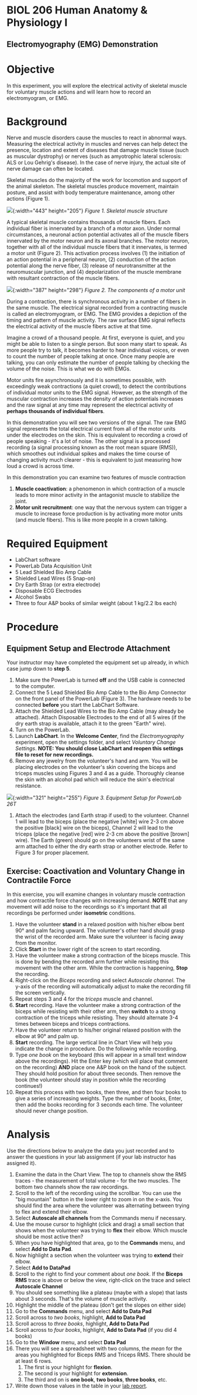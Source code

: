 <p style='text-align: center;'> <h1>BIOL 206 Human Anatomy & Physiology I </h1> </p>
<p style='text-align: center;'> <h2> Electromyography (EMG) Demonstration</h2> </p>

# Objective

In this experiment, you will explore the electrical activity of skeletal muscle for voluntary muscle actions and will learn how to record an electromyogram, or EMG.

# Background

Nerve and muscle disorders cause the muscles to react in abnormal ways.
Measuring the electrical activity in muscles and nerves can help detect
the presence, location and extent of diseases that damage muscle tissue
(such as muscular dystrophy) or nerves (such as amyotrophic lateral
sclerosis: ALS or Lou Gehrig's disease). In the case of nerve injury, the
actual site of nerve damage can often be located.

Skeletal muscles do the majority of the work for locomotion and support of the animal skeleton. The skeletal
muscles produce movement, maintain posture, and assist with body
temperature maintenance, among other actions (Figure 1).

![](media/emg/image1.png){:width="443" height="205"}
*Figure 1. Skeletal muscle structure*

A typical skeletal muscle contains thousands of muscle fibers. Each
individual fiber is innervated by a branch of a motor axon. Under normal
circumstances, a neuronal action potential activates all of the muscle
fibers innervated by the motor neuron and its axonal branches. The motor
neuron, together with all of the individual muscle fibers that it
innervates, is termed a motor unit (Figure 2). This activation process
involves (1) the initiation of an action potential in a peripheral neuron, (2)
conduction of the action potential along the nerve fiber, (3) release of
neurotransmitter at the neuromuscular junction, and (4) depolarization
of the muscle membrane with resultant contraction of the muscle fibers.

![](media/emg/image2.png){:width="387" height="298"}
*Figure 2. The components of a motor unit*

During a contraction, there is synchronous activity in a number of fibers in the same muscle. The electrical signal
recorded from a contracting muscle is called an electromyogram, or EMG.
The EMG provides a depiction of the timing and pattern of muscle
activity. The raw surface EMG signal reflects
the electrical activity of the muscle fibers active at that time.

Imagine a crowd of a thousand people. At first, everyone is quiet, and you might be able to listen to a single person. But soon many start to speak. As more people try to talk, it becomes harder to hear individual voices, or even to count the number of people talking at once. Once many people are talking, you can only estimate the number of people talking by checking the volume of the noise. This is what we do with EMGs.

Motor units fire asynchronously and it is sometimes possible, with
exceedingly weak contractions (a quiet crowd), to detect the contributions of individual
motor units to the EMG signal. However, as the strength of the muscular
contraction increases the density of action potentials
increases and the raw signal at any time may represent the electrical
activity of **perhaps thousands of individual fibers**.

In this demonstration you will see two versions of the signal. The raw EMG signal represents the total electrical current from all of the motor units under the electrodes on the skin. This is equivalent to recording a crowd of people speaking - it's a lot of noise. The other signal is a processed recording (a signal processing known as the root mean square (RMS)), which smoothes out individual spikes and makes the time course of changing activity much clearer - this is equivalent to just measuring how loud a crowd is across time.

In this demonstration you can examine two features of muscle contraction 
 
1. **Muscle coactivation**: a phenomenon in which contraction of a muscle leads to more minor activity in the antagonist muscle to stabilize the joint.
2. **Motor unit recruitment**: one way that the nervous system can trigger a muscle to increase force production is by activating more motor units (and muscle fibers). This is like more people in a crown talking.

# Required Equipment

-   LabChart software
-   PowerLab Data Acquisition Unit
-   5 Lead Shielded Bio Amp Cable
-   Shielded Lead Wires (5 Snap-on)
-   Dry Earth Strap (or extra electrode)
-   Disposable ECG Electrodes
-   Alcohol Swabs
-   Three to four A&P books of similar weight (about 1 kg/2.2 lbs each)

# Procedure

## Equipment Setup and Electrode Attachment
Your instructor may have completed the equipment set up already, in which case jump down to **step 5**.

1.  Make sure the PowerLab is turned **off** and the USB cable is
    connected to the computer.
2.  Connect the 5 Lead Shielded Bio Amp Cable to the Bio Amp Connector
    on the front panel of the PowerLab (Figure 3). The hardware needs to
    be connected **before** you start the LabChart Software.
3.  Attach the Shielded Lead Wires to the Bio Amp Cable (may already be attached). Attach Disposable Electrodes to the end of all 5 wires (if the dry earth strap is available, attach it to the green "Earth" wire).
4.  Turn on the PowerLab.
5.  Launch **LabChart**. In the **Welcome Center**, find the *Electromyography* experiment, open the settings folder, and select *Voluntary Change Settings*. **NOTE: You should close LabChart and reopen this settings file to reset for new recordings.**
6.  Remove any jewelry from the volunteer's hand and arm. You will be placing electrodes on the volunteer's skin covering the biceps and triceps muscles using Figures 3 and 4 as a guide. Thoroughly cleanse the skin with an alcohol pad which will reduce the skin's electrical resistance. 

![](media/emg/image4.png){:width="321"     height="255"}
*Figure 3. Equipment Setup for PowerLab 26T*

1.  Attach the electrodes (and Earth strap if used) to the volunteer. Channel 1 will lead to the biceps (place the negative \[white\] wire 2-3 cm above the positive \[black\] wire on the biceps), Channel 2 will lead to the triceps (place the negative \[red\] wire 2-3 cm above the positive \[brown\] wire). The Earth (green) should go on the volunteers wrist of the same arm attached to either the dry earth strap or another electrode. Refer to Figure 3 for proper placement.

## Exercise: Coactivation and Voluntary Change in Contractile Force

In this exercise, you will examine changes in voluntary muscle
contraction and how contractile force changes with increasing demand.
**NOTE** that any movement will add noise to the recordings so it's important that all recordings be performed under **isometric** conditions.

1. Have the volunteer **stand** in a relaxed position with his/her elbow bent 90° and palm facing upward. The volunteer's other hand should grasp the wrist of the recorded arm. Make sure the volunteer is facing away from the monitor.
2. Click **Start** in the lower right of the screen to start recording.
3. Have the volunteer make a strong contraction of the biceps muscle. This is done by bending the recorded arm further while resisting this movement with the other arm. While the contraction is happening, **Stop** the recording. 
4. Right-click on the *Biceps* recording and select *Autoscale channel*. The y-axis of the recording will automatically adjust to make the recording fill the screen vertically. 
5. Repeat steps 3 and 4 for the *triceps* muscle and channel.
6. **Start** recording. Have the volunteer make a strong contraction of the biceps while resisting with their other arm, then **switch** to a strong contraction of the triceps while resisting. They should alternate 3-4 times between biceps and triceps contractions.
7. Have the volunteer return to his/her original relaxed position with the elbow at 90° and palm up.
8. **Start** recording. The large vertical line in Chart View will help you indicate the change in procedure. Do the following while recording.
9. Type *one book* on the keyboard (this will appear in a small text window above the recordings). Hit the Enter key (which will place that comment on the recording) **AND** place one A&P book on the hand of the subject. They should hold position for about three seconds. Then remove the book (the volunteer should stay in position while the recording continues!)
10. Repeat this process with two books, then three, and then four books to give a series of increasing weights. Type the number of books, Enter, then add the books recording for 3 seconds each time. The volunteer should never change position.
    

# Analysis
Use the directions below to analyze the data you just recorded and to answer the questions in your lab assignment (if your lab instructor has assigned it).


1.  Examine the data in the Chart View. The top to channels show the RMS traces - the measurement of total volume - for the two muscles. The bottom two channels show the raw recordings.
2.  Scroll to the left of the recording using the scrollbar. You can use the "big mountain" button in the lower right to zoom in on the x-axis. You should find the area where the volunteer was alternating between trying to flex and extend their elbow.
3.  Select **Autoscale all channels** from the Commands menu if necessary.
4.  Use the mouse cursor to highlight (click and drag) a small section that shows when the volunteer was trying to **flex** their elbow. Which muscle should be most active then?
5.  When you have highlighted that area, go to the **Commands** menu, and select **Add to Data Pad**.
6.  Now highlight a section when the volunteer was trying to **extend** their elbow.
7.  Select **Add to DataPad**
8.  Scroll to the right to find your comment about *one book*. If the **Biceps RMS** trace is above or below the view, right-click on the trace and select **Autoscale Channel**
9.  You should see something like a plateau (maybe with a slope) that lasts about 3 seconds. That's the volume of muscle activity.
10. Highlight the middle of the plateau (don't get the slopes on either side)
11. Go to the **Commands** menu, and select **Add to Data Pad**
12. Scroll across to *two books*, highlight, **Add to Data Pad**
13. Scroll across to *three books*, highlight, **Add to Data Pad**
14. Scroll across to *four books*, highlight, **Add to Data Pad** (if you did 4 books)
15. Go to the **Window** menu, and select **Data Pad**
16. There you will see a spreadsheet with two columns, the *mean* for the areas you highlighted for Biceps RMS and Triceps RMS. There should be at least 6 rows. 
    1.  The first is your highlight for **flexion**.
    2.  The second is your highlight for **extension**.
    3.  The third and on is **one book**, **two books**, **three books**, etc.
17. Write down those values in the table in your [lab report](./lab_reports/Lab_report_emg.pdf).
